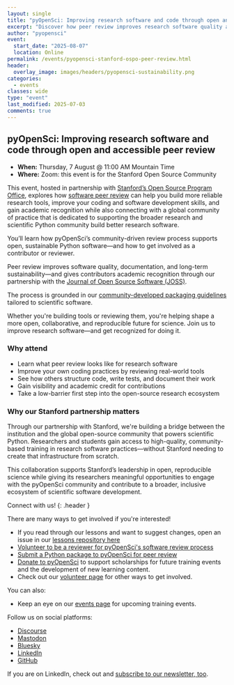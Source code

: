 ```yaml
---
layout: single
title: "pyOpenSci: Improving research software and code through open and accessible peer review"
excerpt: "Discover how peer review improves research software quality and reproducibility. Hosted for the community within Stanford’s Open Source Program Office, this deep dive introduces pyOpenSci’s review process and ways for researchers to get involved and grow their open source and leadership skills through participating in software peer review."
author: "pyopensci"
event:
  start_date: "2025-08-07"
  location: Online
permalink: /events/pyopensci-stanford-ospo-peer-review.html
header:
  overlay_image: images/headers/pyopensci-sustainability.png
categories:
  - events
classes: wide
type: "event"
last_modified: 2025-07-03
comments: true
---
```


## pyOpenSci: Improving research software and code through open and accessible peer review

* **When:** Thursday, 7 August @ 11:00 AM Mountain Time
* **Where:** Zoom: this event is for the Stanford Open Source Community

This event, hosted in partnership with [Stanford’s Open Source Program
Office](https://opensource.stanford.edu/), explores how [software peer review](https://www.pyopensci.org/about-peer-review/index.html) can help you build more reliable research tools, improve your coding and software development skills, and gain academic recognition while also connecting with a global community of practice that is dedicated to supporting the broader research and scientific Python community build better research software.

You’ll learn how pyOpenSci’s community-driven review
process supports open, sustainable Python software—and how to get
involved as a contributor or reviewer.

Peer review improves software quality, documentation, and long-term
sustainability—and gives contributors academic recognition through our
partnership with the [Journal of Open Source Software (JOSS)](
https://www.pyopensci.org/software-peer-review/partners/joss.html).

The process is grounded in our [community-developed packaging
guidelines](https://www.pyopensci.org/python-package-guide/index.html)
tailored to scientific software.

Whether you're building tools or reviewing them, you're helping shape a
more open, collaborative, and reproducible future for science. Join us
to improve research software—and get recognized for doing it.

### Why attend

- <i class="fa-solid fa-magnifying-glass-chart"></i> Learn what peer review
  looks like for research software
- <i class="fa-solid fa-code"></i> Improve your own coding practices by reviewing
  real-world tools
- <i class="fa-solid fa-diagram-project"></i> See how others structure code, write
  tests, and document their work
- <i class="fa-solid fa-award"></i> Gain visibility and academic credit for
  contributions
- <i class="fa-solid fa-right-to-bracket"></i> Take a low-barrier first step into the
  open-source research ecosystem


### Why our Stanford partnership matters

Through our partnership with Stanford, we're building a bridge between
the institution and the global open-source community that powers scientific
Python. Researchers and students gain access to high-quality, community-based
training in research software practices—without Stanford needing to create
that infrastructure from scratch.

This collaboration supports Stanford’s leadership in open, reproducible
science while giving its researchers meaningful opportunities to engage with
the pyOpenSci community and contribute to a broader, inclusive ecosystem of
scientific software development.

<div class="notice" markdown="1">

<i class="fa-solid fa-users-line"></i> Connect with us!
{: .header }

There are many ways to get involved if you're interested!

* If you read through our lessons and want to suggest changes, open an issue in our [lessons repository here](https://github.com/pyOpenSci/lessons)
* [Volunteer to be a reviewer for pyOpenSci's software review process](https://forms.gle/GHfxvmS47nQFDcBM6)
* [Submit a Python package to pyOpenSci for peer review](https://www.pyopensci.org/software-peer-review/how-to/author-guide.html#submit-your-package-for-peer-review)
* [Donate to pyOpenSci](https://give.communityin.org/pyopensci_2024) to support scholarships for future training events and the development of new learning content.
* Check out our [volunteer page](/volunteer.html) for other ways to get involved.

You can also:

* Keep an eye on our [events page](/events.html) for upcoming training events.

Follow us on social platforms:

* [<i class="fa-brands fa-discourse" style="color:#81c0aa;"></i> Discourse](https://pyopensci.discourse.group/)
* [<i class="fa-brands fa-mastodon" style="color:#81c0aa;"></i> Mastodon](https://fosstodon.org/@pyopensci)
* [<i class="fa-solid fa-cloud" style="color:#81c0aa;"></i> Bluesky](https://bsky.app/profile/pyopensci.bsky.social)
* [<i class="fa-brands fa-linkedin" style="color:#81c0aa;"></i> LinkedIn](https://www.linkedin.com/company/pyopensci)
* [<i class="fa-brands fa-github" style="color:#81c0aa;"></i> GitHub](https://github.com/pyOpenSci)

If you are on LinkedIn, check out and [subscribe to our newsletter, too](https://www.linkedin.com/newsletters/7179551305344933888/?displayConfirmation=true).

</div>
